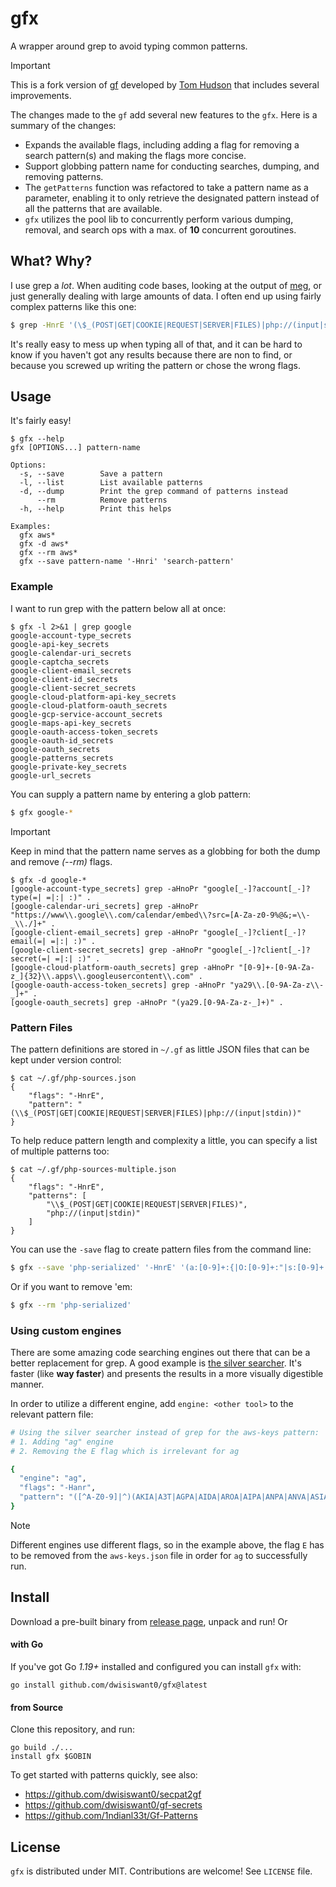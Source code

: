# gfx

A wrapper around grep to avoid typing common patterns.

> [!IMPORTANT]
> This is a fork version of [gf](https://github.com/tomnomnom/gf) developed by [Tom Hudson](https://github.com/tomnomnom) that includes several improvements.
>
> The changes made to the `gf` add several new features to the `gfx`. Here is a summary of the changes:
>
> - Expands the available flags, including adding a flag for removing a search pattern(s) and making the flags more concise.
> - Support globbing pattern name for conducting searches, dumping, and removing patterns.
> - The `getPatterns` function was refactored to take a pattern name as a parameter, enabling it to only retrieve the designated pattern instead of all the patterns that are available.
> - `gfx` utilizes the pool lib to concurrently perform various dumping, removal, and search ops with a max. of **10** concurrent goroutines.

## What? Why?

I use grep a *lot*. When auditing code bases, looking at the output of [meg](https://github.com/tomnomnom/meg),
or just generally dealing with large amounts of data. I often end up using fairly complex patterns like this one:

```bash
$ grep -HnrE '(\$_(POST|GET|COOKIE|REQUEST|SERVER|FILES)|php://(input|stdin))' *
```

It's really easy to mess up when typing all of that, and it can be hard to know if you haven't got any
results because there are non to find, or because you screwed up writing the pattern or chose the wrong flags.

## Usage

It's fairly easy!

```console
$ gfx --help
gfx [OPTIONS...] pattern-name

Options:
  -s, --save        Save a pattern
  -l, --list        List available patterns
  -d, --dump        Print the grep command of patterns instead
      --rm          Remove patterns
  -h, --help        Print this helps

Examples:
  gfx aws*
  gfx -d aws*
  gfx --rm aws*
  gfx --save pattern-name '-Hnri' 'search-pattern'

```

### Example

I want to run grep with the pattern below all at once:

```console
$ gfx -l 2>&1 | grep google
google-account-type_secrets
google-api-key_secrets
google-calendar-uri_secrets
google-captcha_secrets
google-client-email_secrets
google-client-id_secrets
google-client-secret_secrets
google-cloud-platform-api-key_secrets
google-cloud-platform-oauth_secrets
google-gcp-service-account_secrets
google-maps-api-key_secrets
google-oauth-access-token_secrets
google-oauth-id_secrets
google-oauth_secrets
google-patterns_secrets
google-private-key_secrets
google-url_secrets
```

You can supply a pattern name by entering a glob pattern:

```bash
$ gfx google-*
```

> [!IMPORTANT]
> Keep in mind that the pattern name serves as a globbing for both the dump and remove _(--rm)_ flags.

```console
$ gfx -d google-*
[google-account-type_secrets] grep -aHnoPr "google[_-]?account[_-]?type(=| =|:| :)" .
[google-calendar-uri_secrets] grep -aHnoPr "https://www\\.google\\.com/calendar/embed\\?src=[A-Za-z0-9%@&;=\\-_\\./]+" .
[google-client-email_secrets] grep -aHnoPr "google[_-]?client[_-]?email(=| =|:| :)" .
[google-client-secret_secrets] grep -aHnoPr "google[_-]?client[_-]?secret(=| =|:| :)" .
[google-cloud-platform-oauth_secrets] grep -aHnoPr "[0-9]+-[0-9A-Za-z_]{32}\\.apps\\.googleusercontent\\.com" .
[google-oauth-access-token_secrets] grep -aHnoPr "ya29\\.[0-9A-Za-z\\-_]+" .
[google-oauth_secrets] grep -aHnoPr "(ya29.[0-9A-Za-z-_]+)" .
```

### Pattern Files

The pattern definitions are stored in `~/.gf` as little JSON files that can be kept under version control:

```console
$ cat ~/.gf/php-sources.json
{
    "flags": "-HnrE",
    "pattern": "(\\$_(POST|GET|COOKIE|REQUEST|SERVER|FILES)|php://(input|stdin))"
}
```

To help reduce pattern length and complexity a little, you can specify a list of multiple patterns too:

```console
$ cat ~/.gf/php-sources-multiple.json
{
    "flags": "-HnrE",
    "patterns": [
        "\\$_(POST|GET|COOKIE|REQUEST|SERVER|FILES)",
        "php://(input|stdin)"
    ]
}
```

You can use the `-save` flag to create pattern files from the command line:

```bash
$ gfx --save 'php-serialized' '-HnrE' '(a:[0-9]+:{|O:[0-9]+:"|s:[0-9]+:")'
```

Or if you want to remove 'em:

```bash
$ gfx --rm 'php-serialized'
```

### Using custom engines

There are some amazing code searching engines out there that can be a better replacement for grep.
A good example is [the silver searcher](https://github.com/ggreer/the_silver_searcher).
It's faster (like **way faster**) and presents the results in a more visually digestible manner.

In order to utilize a different engine, add `engine: <other tool>` to the relevant pattern file:

```bash
# Using the silver searcher instead of grep for the aws-keys pattern:
# 1. Adding "ag" engine
# 2. Removing the E flag which is irrelevant for ag

{
  "engine": "ag",
  "flags": "-Hanr",
  "pattern": "([^A-Z0-9]|^)(AKIA|A3T|AGPA|AIDA|AROA|AIPA|ANPA|ANVA|ASIA)[A-Z0-9]{12,}"
}
```

> [!NOTE]
> Different engines use different flags, so in the example above, the flag `E` has to be removed from the `aws-keys.json` file in order for `ag` to successfully run.


## Install

Download a pre-built binary from [release page](https://github.com/dwisiswant0/gfx/releases), unpack and run! Or

#### with Go

If you've got Go *1.19+* installed and configured you can install `gfx` with:

```console
go install github.com/dwisiswant0/gfx@latest
```

#### from Source

Clone this repository, and run:

```console
go build ./...
install gfx $GOBIN
```

To get started with patterns quickly, see also:

- https://github.com/dwisiswant0/secpat2gf
- https://github.com/dwisiswant0/gf-secrets
- https://github.com/1ndianl33t/Gf-Patterns

## License

`gfx` is distributed under MIT. Contributions are welcome! See `LICENSE` file.
